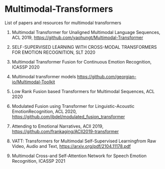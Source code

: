 # Multimodal-Transformers
List of papers and resources for multimodal transformers

1. Multimodal Transformer for Unaligned Multimodal Language Sequences, ACL 2019, https://github.com/yaohungt/Multimodal-Transformer

2. SELF-SUPERVISED LEARNING WITH CROSS-MODAL TRANSFORMERS FOR EMOTION RECOGNITION, SLT 2020

3. Multimodal Transformer Fusion for Continuous Emotion Recognition, ICASSP 2020

4. Multimodal transformer models https://github.com/georgian-io/Multimodal-Toolkit

5. Low Rank Fusion based Transformers for Multimodal Sequences, ACL 2020

6. Modulated Fusion using Transformer for Linguistic-Acoustic EmotionRecognition, ACL 2020, https://github.com/jbdel/modulated_fusion_transformer

7. Attending to Emotional Narratives, ACII 2019, https://github.com/frankaging/ACII2019-transformer
 
8. VATT: Transformers for Multimodal Self-Supervised Learningfrom Raw Video, Audio and Text, https://arxiv.org/pdf/2104.11178.pdf

9. Multimodal Cross-and Self-Attention Network for Speech Emotion Recognition, ICASSP 2021
